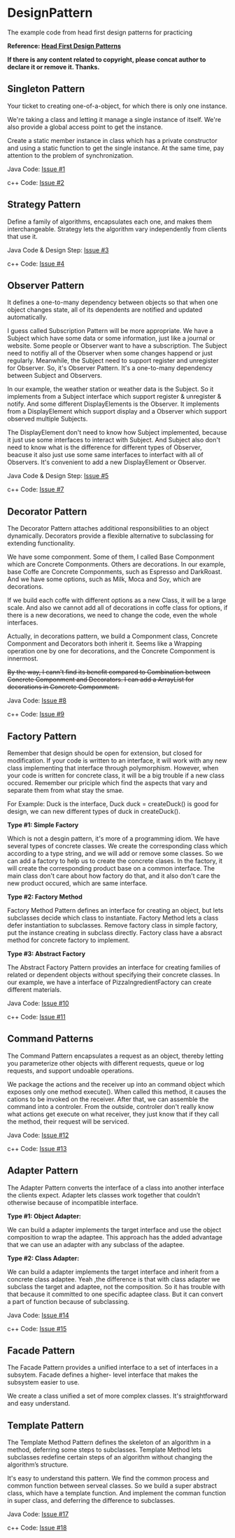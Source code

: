 # DesignPattern
The example code from head first design patterns for practicing 

**Reference: [Head First Design Patterns](http://www.amazon.com/Head-First-Design-Patterns-Freeman/dp/0596007124)**

**If there is any content related to copyright, please concat author to declare it or remove it. Thanks.**

## Singleton Pattern

Your ticket to creating one-of-a-object, for which there is only one instance.

We're taking a class and letting it manage a single instance of itself. We're also provide a global access point to get the instance.

Create a static member instance in class which has a private constructor and using a static function to get the single instance. At the same time, pay attention to the problem of synchronization.

Java Code: [Issue #1](https://github.com/cxlove/DesignPattern/issues/1) 

c++ Code: [Issue #2](https://github.com/cxlove/DesignPattern/issues/2) 

## Strategy Pattern

Define a family of algorithms, encapsulates each one, and makes them interchangeable. Strategy lets the algorithm vary independently from clients that use it.

Java Code & Design Step: [Issue #3](https://github.com/cxlove/DesignPattern/issues/3) 

c++ Code: [Issue #4](https://github.com/cxlove/DesignPattern/issues/4) 

## Observer Pattern

It defines a one-to-many dependency between objects so that when one object changes state, all of its dependents are notified and updated automatically.

I guess called Subscription Pattern will be more appropriate. We have a Subject which have some data or some information, just like a journal or website. Some people or Observer want to have a subscription. The Subject need to notifiy all of the Observer when some changes happend or just regularly. Meanwhile, the Subject need to support register and unregister for Observer. So, it's Observer Pattern. It's a one-to-many dependency between Subject and Observers.

In our example, the weather station or weather data is the Subject. So it implements from a Subject interface which support register & unregister & notify. And some different DisplayElements is the Observer. It implements from a DisplayElement which support display and a Observer which support observed multiple Subjects.  

The DisplayElement don't need to know how Subject implemented, because it just use some interfaces to interact with Subject. And Subject also don't need to know what is the difference for different types of Observer, beacuse it also just use some same interfaces to interfact with all of Observers. It's convenient to add a new DisplayElement or Observer.

Java Code & Design Step: [Issue #5](https://github.com/cxlove/DesignPattern/issues/5) 

c++ Code: [Issue #7](https://github.com/cxlove/DesignPattern/issues/7) 

## Decorator Pattern

The Decorator Pattern attaches additional responsibilities to an object dynamically. Decorators provide a flexible alternative to subclassing for extending functionality.

We have some componment. Some of them, I called Base Componment which are Concrete Componments. Others are decorations. In our example, base Coffe are Concrete Componments, such as Espresso and DarkRoast. And we have some options, such as Milk, Moca and Soy, which are decorations.

If we build each coffe with different options as a new Class, it will be a large scale. And also we cannot add all of decorations in coffe class for options, if there is a new decorations, we need to change the code, even the whole interfaces. 

Actually, in decorations pattern, we build a Componment class, Concrete Componment and Decorators both inherit it. Seems like a Wrapping operation one by one for decorations, and the Concrete Componment is innermost.  

<del>By the way, I cann't find its benefit compared to Combination between Concrete Componment and Decorators. I can add a ArrayList for decorations in Concrete Componment.</del> 

Java Code: [Issue #8](https://github.com/cxlove/DesignPattern/issues/8) 

c++ Code: [Issue #9](https://github.com/cxlove/DesignPattern/issues/9) 

## Factory Pattern

Remember that design should be open for extension, but closed for modification. If your code is written to an interface, it will work with any new class implementing that interface through polymorphism. However, when your code is written for concrete class, it will be a big trouble if a new class occured. Remember our priciple which find the aspects that vary and separate them from what stay the smae. 

For Example: Duck is the interface, Duck duck = createDuck() is good for design, we can new different types of duck in createDuck(). 

<strong>Type #1: Simple Factory</strong>

Which is not a desgin pattern, it's more of a programming idiom. We have several types of concrete classes. We create the corresponding class which according to a type string, and we will add or remove some classes. So we can add a factory to help us to create the concrete clases. In the factory, it will create the corresponding product base on a common interface. The main class don't care about how factory do that, and it also don't care the new product occured, which are same interface. 

<strong>Type #2: Factory Method</strong>

Factory Method Pattern defines an interface for creating an object, but lets subclasses decide which class to instantiate. Factory Method lets a class defer instantiation to subclasses. Remove factory class in simple factory, put the instance creating in subclass directly. Factory class have a absract method for concrete factory to implement. 

<strong>Type #3: Abstract Factory</strong>

The Abstract Factory Pattern provides an interface for creating families of related or dependent objects without specifying their concrete classes. In our example, we have a interface of PizzaIngredientFactory can create different materials. 

Java Code: [Issue #10](https://github.com/cxlove/DesignPattern/issues/10) 

c++ Code: [Issue #11](https://github.com/cxlove/DesignPattern/issues/11) 

## Command Patterns

The Command Pattern encapsulates a request as an object, thereby letting you parameterize other objects with different requests, queue or log requests, and support undoable operations.

We package the actions and the receiver up into an command object which exposes only one method execute(). When called this method, it causes the cations to be invoked on the receiver. After that, we can assemble the command into a controler. From the outside, controler don't really know what actions get execute on what receiver, they just know that if they call the method, their request will be serviced.  

Java Code: [Issue #12](https://github.com/cxlove/DesignPattern/issues/12) 

c++ Code: [Issue #13](https://github.com/cxlove/DesignPattern/issues/13) 

## Adapter Pattern 

The Adapter Pattern converts the interface of a class into another interface the clients expect. Adapter lets classes work together that couldn’t otherwise because of incompatible interface.

<strong> Type #1: Object Adapter: </strong>

We can build a adapter implements the target interface and use the object composition to wrap the adaptee. This approach has the added advantage that we can use an adapter with any subclass  of the adaptee.

<strong> Type #2: Class Adapter: </strong>

We can build a adapter implements the target interface and inherit from a concrete class adaptee. Yeah ,the difference is that with class adapter we subclass the target and adaptee, not the composition. So it has trouble with that because it committed to one specific adaptee class. But it can convert a part of function because of subclassing.   

Java Code: [Issue #14](https://github.com/cxlove/DesignPattern/issues/14) 

c++ Code: [Issue #15](https://github.com/cxlove/DesignPattern/issues/15) 

## Facade Pattern 

The Facade Pattern provides a unified interface to a set of interfaces in a subsytem. Facade defines a higher- level interface that makes the subsystem easier to use.

We create a class unified a set of more complex classes. It's straightforward and easy understand.

## Template Pattern

The Template Method Pattern defines the skeleton of an algorithm in a method, deferring some steps to subclasses. Template Method lets subclasses redefine certain steps of an algorithm without changing the algorithm’s structure.

It's easy to understand this pattern. We find the common process and common function between serveal classes. So we build a super abstract class, which have a template function. And implement the comman function in super class, and deferring the difference to subclasses.

Java Code: [Issue #17](https://github.com/cxlove/DesignPattern/issues/17) 

c++ Code: [Issue #18](https://github.com/cxlove/DesignPattern/issues/18) 
